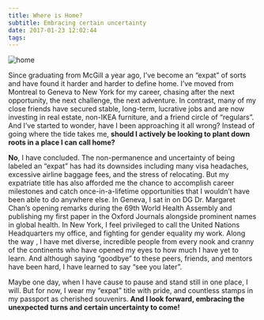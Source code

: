 ```yaml
---
title: Where is Home?
subtitle: Embracing certain uncertainty
date: 2017-01-23 12:02:44
tags:
---
```

![home](/img/2017-01-23-home.jpg)



Since graduating from McGill a year ago, I’ve become an “expat” of sorts and have found it harder and harder to define home. I’ve moved from Montreal to Geneva to New York for my career, chasing after the next opportunity, the next challenge, the next adventure. In contrast, many of my close friends have secured stable, long-term, lucrative jobs and are now investing in real estate, non-IKEA furniture, and a friend circle of “regulars”. And I’ve started to wonder, have I been approaching it all wrong? Instead of going where the tide takes me, **should I actively be looking to plant down roots in a place I can call home?** 

**No**, I have concluded. The non-permanence and uncertainty of being labeled an “expat” has had its downsides including many visa headaches, excessive airline baggage fees, and the stress of relocating. But my expatriate title has also afforded me the chance to accomplish career milestones and catch once-in-a-lifetime opportunities that I wouldn’t have been able to do anywhere else. In Geneva, I sat in on DG Dr. Margaret Chan’s opening remarks during the 69th World Health Assembly and publishing my first paper in the Oxford Journals alongside prominent names in global health. In New York, I feel privileged to call the United Nations Headquarters my office, and fighting for gender equality my work. Along the way , I have met diverse, incredible people from every nook and cranny of the continents who have opened my eyes to how much I have yet to learn. And although saying “goodbye” to these peers, friends, and mentors have been hard, I have learned to say “see you later”. 

Maybe one day, when I have cause to pause and stand still in one place, I will. But for now, I wear my “expat” title with pride, and countless stamps in my passport as cherished souvenirs. **And I look forward, embracing the unexpected turns and certain uncertainty to come!** 
